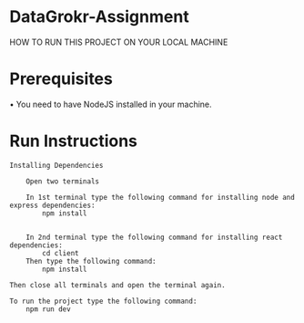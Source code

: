 # DataGrokr-Assignment

HOW TO RUN THIS PROJECT ON YOUR LOCAL MACHINE

# Prerequisites
• You need to have NodeJS installed in your machine.

# Run Instructions

    Installing Dependencies
    
        Open two terminals

        In 1st terminal type the following command for installing node and express dependencies:
            npm install


        In 2nd terminal type the following command for installing react dependencies:
            cd client
        Then type the following command:
            npm install

    Then close all terminals and open the terminal again.

    To run the project type the following command:
        npm run dev

